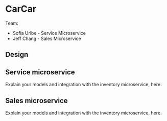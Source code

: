# CarCar

Team:

* Sofia Uribe - Service Microservice
* Jeff Chang - Sales Microservice

## Design

## Service microservice

Explain your models and integration with the inventory
microservice, here.

## Sales microservice

Explain your models and integration with the inventory
microservice, here.
